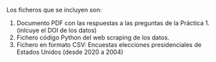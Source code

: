 Los ficheros que se incluyen son:

1. Documento PDF con las respuestas a las preguntas de la Práctica 1. (inlcuye el DOI de los datos)
2. Fichero código Python del web scraping de los datos.
3. Fichero en formato CSV: Encuestas elecciones presidenciales de Estados Unidos (desde 2020 a 2004)
